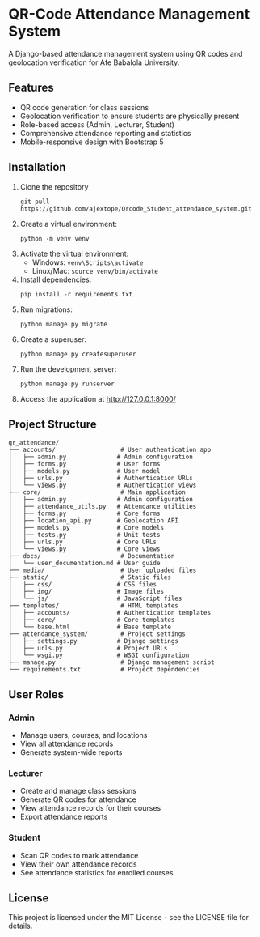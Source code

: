 # QR-Code Attendance Management System

A Django-based attendance management system using QR codes and geolocation verification for Afe Babalola University.

## Features

- QR code generation for class sessions
- Geolocation verification to ensure students are physically present
- Role-based access (Admin, Lecturer, Student)
- Comprehensive attendance reporting and statistics
- Mobile-responsive design with Bootstrap 5

## Installation

1. Clone the repository
   ```
   git pull https://github.com/ajextope/Qrcode_Student_attendance_system.git
   ```
2. Create a virtual environment:
   ```
   python -m venv venv
   ```
3. Activate the virtual environment:
   - Windows: `venv\Scripts\activate`
   - Linux/Mac: `source venv/bin/activate`
4. Install dependencies:
   ```
   pip install -r requirements.txt
   ```
5. Run migrations:
   ```
   python manage.py migrate
   ```
6. Create a superuser:
   ```
   python manage.py createsuperuser
   ```
7. Run the development server:
   ```
   python manage.py runserver
   ```
8. Access the application at http://127.0.0.1:8000/

## Project Structure

```
qr_attendance/
├── accounts/                  # User authentication app
│   ├── admin.py              # Admin configuration
│   ├── forms.py              # User forms
│   ├── models.py             # User model
│   ├── urls.py               # Authentication URLs
│   └── views.py              # Authentication views
├── core/                      # Main application
│   ├── admin.py              # Admin configuration
│   ├── attendance_utils.py   # Attendance utilities
│   ├── forms.py              # Core forms
│   ├── location_api.py       # Geolocation API
│   ├── models.py             # Core models
│   ├── tests.py              # Unit tests
│   ├── urls.py               # Core URLs
│   └── views.py              # Core views
├── docs/                      # Documentation
│   └── user_documentation.md # User guide
├── media/                     # User uploaded files
├── static/                    # Static files
│   ├── css/                  # CSS files
│   ├── img/                  # Image files
│   └── js/                   # JavaScript files
├── templates/                 # HTML templates
│   ├── accounts/             # Authentication templates
│   ├── core/                 # Core templates
│   └── base.html             # Base template
├── attendance_system/         # Project settings
│   ├── settings.py           # Django settings
│   ├── urls.py               # Project URLs
│   └── wsgi.py               # WSGI configuration
├── manage.py                  # Django management script
└── requirements.txt           # Project dependencies
```

## User Roles

### Admin
- Manage users, courses, and locations
- View all attendance records
- Generate system-wide reports

### Lecturer
- Create and manage class sessions
- Generate QR codes for attendance
- View attendance records for their courses
- Export attendance reports

### Student
- Scan QR codes to mark attendance
- View their own attendance records
- See attendance statistics for enrolled courses

## License

This project is licensed under the MIT License - see the LICENSE file for details.
